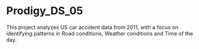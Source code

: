 # Prodigy_DS_05
This project analyzes US car accident data from 2011, with a focus on identifying patterns in Road conditions, Weather conditions and Time of the day. 
